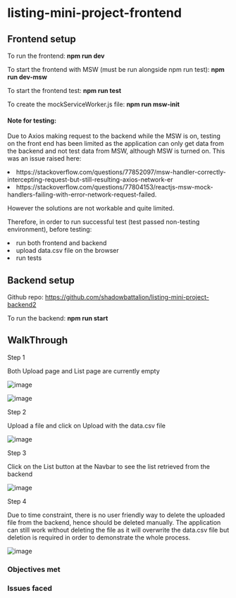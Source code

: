 # listing-mini-project-frontend

## Frontend setup

To run the frontend: 
  <b>npm run dev</b>

To start the frontend with MSW (must be run alongside npm run test):
  <b>npm run dev-msw</b>

To start the frontend test:
 <b> npm run test</b>

To create the mockServiceWorker.js file:
 <b> npm run msw-init</b>

 #### Note for testing:

 <p>
   Due to Axios making request to the backend while the MSW is on, testing on the front end has been limited as the application can only get data from the backend and not test data from MSW, although MSW is turned on.
   This was an issue raised here: 
   <li>https://stackoverflow.com/questions/77852097/msw-handler-correctly-intercepting-request-but-still-resulting-axios-network-er</li>
   <li> https://stackoverflow.com/questions/77804153/reactjs-msw-mock-handlers-failing-with-error-network-request-failed.</li> 
 <p>However the solutions are not workable and quite limited.</p>
 <p>
   Therefore, in order to run successful test (test passed non-testing environment), before testing:
     <li>run both  frontend and backend</li>
     <li>upload data.csv file on the browser</li>
     <li>run tests</li>
 </p>



## Backend setup
Github repo: https://github.com/shadowbattalion/listing-mini-project-backend2

To run the backend:
<b>npm run start</b>

## WalkThrough

<p>Step 1</p>
<p>Both Upload page and List page are currently empty</p>

![image](https://github.com/user-attachments/assets/3c191c57-be14-4253-a604-51b32db7dbe6)

![image](https://github.com/user-attachments/assets/cb04bcb1-2e0d-49d0-9929-2435d0b770be)

<p>Step 2</p>
<p>Upload a file and click on Upload with the data.csv file</p>

![image](https://github.com/user-attachments/assets/ddb6d60e-40fa-4d27-9e7b-449937d12238)

<p>Step 3</p>
<p>Click on the List button at the Navbar to see the list retrieved from the backend</p>

![image](https://github.com/user-attachments/assets/869e2365-9a22-451b-bba1-afc55901b813)

<p>Step 4</p>
<p>Due to time constraint, there is no user friendly way to delete the uploaded file from the backend, hence should be deleted manually. The application can still work without deleting the file as it will overwrite the data.csv file but deletion is required in order to demonstrate the whole process.</p>

![image](https://github.com/user-attachments/assets/d95b24fb-9598-45c6-b782-f66c7ec12013)


### Objectives met





### Issues faced
